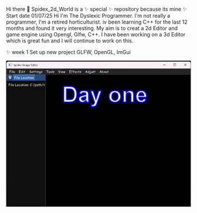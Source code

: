 Hi there 👋 Spidex_2d_World is a ✨ special ✨ repository because its mine ✨ Start date 01/07/25 Hi I'm The Dyslexic Programmer. I'm not really a programmer, I'm a retired horticulturist. iv been learning C++ for the last 12 months and found it very interesting. My aim is to creat a 2d Editor and game engine using Opengl, Glfw, C++. I have been working on a 3d Editor which is great fun and I will continue to work on this.

✨ week 1 Set up new project GLFW, OpenGL, ImGui

![image_alt](https://github.com/Spidex3d/Spidex_image/blob/56662de6f2206dd282dfe5747a0af63f41d15616/images/Day_one.jpg)
